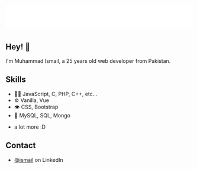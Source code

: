 <h1 align="center">
  <img src="https://raw.githubusercontent.com/martonlederer/martonlederer/master/name.svg" alt="Muhammad Ismail" />
</h1>

## Hey! 👋
I'm Muhammad Ismail, a 25 years old web developer from Pakistan.

## Skills
- 👨‍💻 JavaScript, C, PHP, C++, etc...
- ⚙️ Vanilla, Vue
- 👁️ CSS, Bootstrap
- 💽 MySQL, SQL, Mongo
+ a lot more :D

## Contact
- [@ismail](https://www.linkedin.com/in/m-ismail-18j1999/) on LinkedIn
